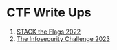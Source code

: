 # CTF Write Ups

1. [STACK the Flags 2022](STACK_the_Flags_22/)
2. [The Infosecurity Challenge 2023](TISC_23/)
